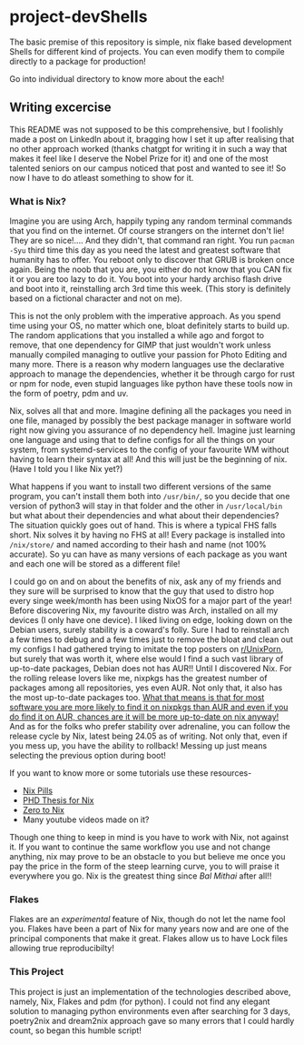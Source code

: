 # project-devShells

The basic premise of this repository is simple, nix flake based development Shells for different kind of projects. You can even modify them to compile directly to a package for production!

Go into individual directory to know more about the each!

## Writing excercise

This README was not supposed to be this comprehensive, but I foolishly made a post on LinkedIn about it, bragging how I set it up after realising that no other approach worked (thanks chatgpt for writing it in such a way that makes it feel like I deserve the Nobel Prize for it) and one of the most talented seniors on our campus noticed that post and wanted to see it! So now I have to do atleast something to show for it.

### What is Nix?

Imagine you are using Arch, happily typing any random terminal commands that you find on the internet. Of course strangers on the internet don't lie! They are so nice!.... And they didn't, that command ran right. You run ```pacman -Syu``` third time this day as you need the latest and greatest software that humanity has to offer. You reboot only to discover that GRUB is broken once again. Being the noob that you are, you either do not know that you CAN fix it or you are too lazy to do it. You boot into your hardy archiso flash drive and boot into it, reinstalling arch 3rd time this week.
(This story is definitely based on a fictional character and not on me).

This is not the only problem with the imperative approach. As you spend time using your OS, no matter which one, bloat definitely starts to build up. The random applications that you installed a while ago and forgot to remove, that one dependency for GIMP that just wouldn't work unless manually compiled managing to outlive your passion for Photo Editing and many more. There is a reason why modern languages use the declarative approach to manage the dependencies, whether it be through cargo for rust or npm for node, even stupid languages like python have these tools now in the form of poetry, pdm and uv.

Nix, solves all that and more. Imagine defining all the packages you need in one file, managed by possibly the best package manager in software world right now giving you assurance of no dependency hell. Imagine just learning one language and using that to define configs for all the things on your system, from systemd-services to the config of your favourite WM without having to learn their syntax at all! And this will just be the beginning of nix. (Have I told you I like Nix yet?)

What happens if you want to install two different versions of the same program, you can't install them both into ```/usr/bin/```, so you decide that one version of python3 will stay in that folder and the other in ```/usr/local/bin``` but what about their dependencies and what about their dependencies? The situation quickly goes out of hand. This is where a typical FHS falls short. Nix solves it by having no FHS at all! Every package is installed into ```/nix/store/``` and named according to their hash and name (not 100% accurate). So yu can have as many versions of each package as you want and each one will be stored as a different file!

I could go on and on about the benefits of nix, ask any of my friends and they sure will be surprised to know that the guy that used to distro hop every singe week/month has been using NixOS for a major part of the year! Before discovering Nix, my favourite distro was Arch, installed on all my devices (I only have one device). I liked living on edge, looking down on the Debian users, surely stability is a coward's folly. Sure I had to reinstall arch a few times to debug and a few times just to remove the bloat and clean out my configs I had gathered trying to imitate the top posters on [r/UnixPorn](https://www.reddit.com/r/unixporn/), but surely that was worth it, where else would I find a such vast library of up-to-date packages, Debian does not has AUR!! Until I discovered Nix. For the rolling release lovers like me, nixpkgs has the greatest number of packages among all repositories, yes even AUR. Not only that, it also has the most up-to-date packages too. [What that means is that for most software you are more likely to find it on nixpkgs than AUR and even if you do find it on AUR, chances are it will be more up-to-date on nix anyway!](https://repology.org/repositories/graphs) And as for the folks who prefer stability over adrenaline, you can follow the release cycle by Nix, latest being 24.05 as of writing. Not only that, even if you mess up, you have the ability to rollback! Messing up just means selecting the previous option during boot!

If you want to know more or some tutorials use these resources-
 - [Nix Pills](https://nixos.org/guides/nix-pills/00-preface)
 - [PHD Thesis for Nix](https://edolstra.github.io/pubs/phd-thesis.pdf)
 - [Zero to Nix](https://zero-to-nix.com/concepts/nixos)
 - Many youtube videos made on it?

Though one thing to keep in mind is you have to work with Nix, not against it. If you want to continue the same workflow you use and not change anything, nix may prove to be an obstacle to you but believe me once you pay the price in the form of the steep learning curve, you to will praise it everywhere you go. Nix is the greatest thing since *Bal Mithai* after all!!

### Flakes

Flakes are an *experimental* feature of Nix, though do not let the name fool you. Flakes have been a part of Nix for many years now and are one of the principal components that make it great. Flakes allow us to have Lock files allowing true reproducibilty!

### This Project

This project is just an implementation of the technologies described above, namely, Nix, Flakes and pdm (for python). I could not find any elegant solution to managing python environments even after searching for 3 days, poetry2nix and dream2nix approach gave so many errors that I could hardly count, so began this humble script!
